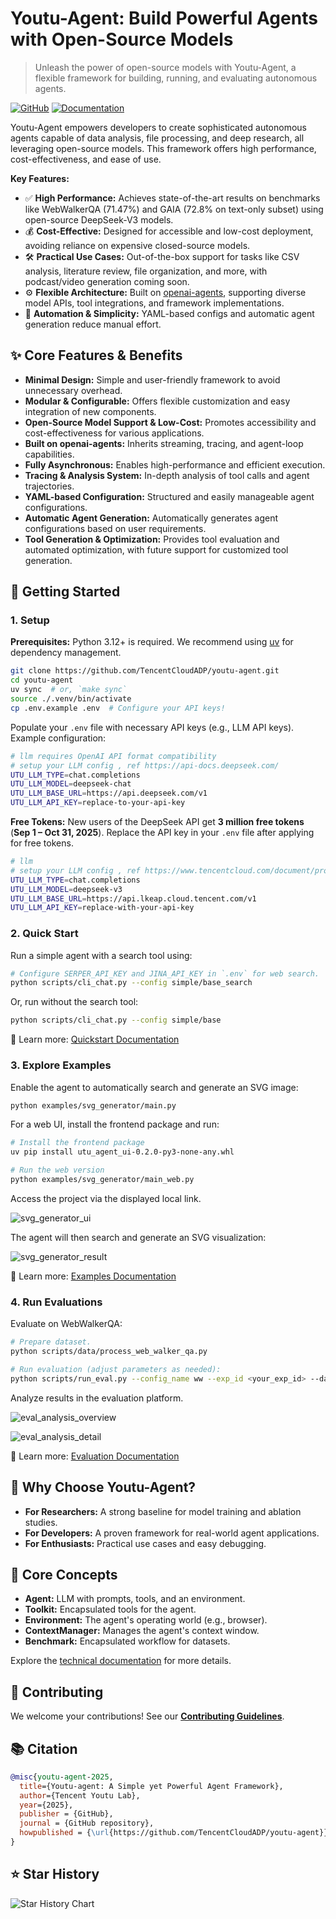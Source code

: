 # Youtu-Agent: Build Powerful Agents with Open-Source Models

> Unleash the power of open-source models with Youtu-Agent, a flexible framework for building, running, and evaluating autonomous agents.

[<img src="https://img.shields.io/badge/GitHub-Tencent-blue.svg" alt="GitHub">](https://github.com/Tencent/Youtu-agent)
[<img src="https://img.shields.io/badge/📖-Documentation-blue.svg" alt="Documentation">](https://tencentcloudadp.github.io/youtu-agent/)

Youtu-Agent empowers developers to create sophisticated autonomous agents capable of data analysis, file processing, and deep research, all leveraging open-source models. This framework offers high performance, cost-effectiveness, and ease of use.

**Key Features:**

*   ✅ **High Performance:** Achieves state-of-the-art results on benchmarks like WebWalkerQA (71.47%) and GAIA (72.8% on text-only subset) using open-source DeepSeek-V3 models.
*   💰 **Cost-Effective:** Designed for accessible and low-cost deployment, avoiding reliance on expensive closed-source models.
*   🛠️ **Practical Use Cases:** Out-of-the-box support for tasks like CSV analysis, literature review, file organization, and more, with podcast/video generation coming soon.
*   ⚙️ **Flexible Architecture:** Built on [openai-agents](https://github.com/openai/openai-agents-python), supporting diverse model APIs, tool integrations, and framework implementations.
*   🤖 **Automation & Simplicity:** YAML-based configs and automatic agent generation reduce manual effort.

## ✨ Core Features & Benefits

*   **Minimal Design:** Simple and user-friendly framework to avoid unnecessary overhead.
*   **Modular & Configurable:** Offers flexible customization and easy integration of new components.
*   **Open-Source Model Support & Low-Cost:** Promotes accessibility and cost-effectiveness for various applications.
*   **Built on openai-agents:** Inherits streaming, tracing, and agent-loop capabilities.
*   **Fully Asynchronous:** Enables high-performance and efficient execution.
*   **Tracing & Analysis System:** In-depth analysis of tool calls and agent trajectories.
*   **YAML-based Configuration:** Structured and easily manageable agent configurations.
*   **Automatic Agent Generation:** Automatically generates agent configurations based on user requirements.
*   **Tool Generation & Optimization:** Provides tool evaluation and automated optimization, with future support for customized tool generation.

## 🚀 Getting Started

### 1. Setup

**Prerequisites:** Python 3.12+ is required. We recommend using [uv](https://github.com/astral-sh/uv) for dependency management.

```bash
git clone https://github.com/TencentCloudADP/youtu-agent.git
cd youtu-agent
uv sync  # or, `make sync`
source ./.venv/bin/activate
cp .env.example .env  # Configure your API keys!
```

Populate your `.env` file with necessary API keys (e.g., LLM API keys). Example configuration:

```bash
# llm requires OpenAI API format compatibility
# setup your LLM config , ref https://api-docs.deepseek.com/
UTU_LLM_TYPE=chat.completions
UTU_LLM_MODEL=deepseek-chat
UTU_LLM_BASE_URL=https://api.deepseek.com/v1
UTU_LLM_API_KEY=replace-to-your-api-key
```

**Free Tokens:** New users of the DeepSeek API get **3 million free tokens** (**Sep 1 – Oct 31, 2025**). Replace the API key in your `.env` file after applying for free tokens.

```bash
# llm
# setup your LLM config , ref https://www.tencentcloud.com/document/product/1255/70381
UTU_LLM_TYPE=chat.completions
UTU_LLM_MODEL=deepseek-v3
UTU_LLM_BASE_URL=https://api.lkeap.cloud.tencent.com/v1
UTU_LLM_API_KEY=replace-with-your-api-key
```

### 2. Quick Start

Run a simple agent with a search tool using:

```bash
# Configure SERPER_API_KEY and JINA_API_KEY in `.env` for web search.
python scripts/cli_chat.py --config simple/base_search
```

Or, run without the search tool:

```bash
python scripts/cli_chat.py --config simple/base
```

📖 Learn more: [Quickstart Documentation](https://tencentcloudadp.github.io/youtu-agent/quickstart)

### 3. Explore Examples

Enable the agent to automatically search and generate an SVG image:

```bash
python examples/svg_generator/main.py
```

For a web UI, install the frontend package and run:

```bash
# Install the frontend package
uv pip install utu_agent_ui-0.2.0-py3-none-any.whl

# Run the web version
python examples/svg_generator/main_web.py
```

Access the project via the displayed local link.

![svg_generator_ui](https://github.com/user-attachments/assets/337d327f-91ee-434e-bbcf-297dd4b26c28)

The agent will then search and generate an SVG visualization:

![svg_generator_result](https://github.com/user-attachments/assets/41aa7348-5f02-4daa-b5b2-225e35d21067)

📖 Learn more: [Examples Documentation](https://tencentcloudadp.github.io/youtu-agent/examples)

### 4. Run Evaluations

Evaluate on WebWalkerQA:

```bash
# Prepare dataset.
python scripts/data/process_web_walker_qa.py

# Run evaluation (adjust parameters as needed):
python scripts/run_eval.py --config_name ww --exp_id <your_exp_id> --dataset WebWalkerQA_15 --concurrency 5
```

Analyze results in the evaluation platform.

![eval_analysis_overview](https://github.com/user-attachments/assets/4a285b9e-d096-437e-9b8e-e5bf6b1924b6)

![eval_analysis_detail](https://github.com/user-attachments/assets/4ede525a-5e16-4d88-9ebb-01a7dca3aaec)

📖 Learn more: [Evaluation Documentation](https://tencentcloudadp.github.io/youtu-agent/eval)

## 🤔 Why Choose Youtu-Agent?

*   **For Researchers:** A strong baseline for model training and ablation studies.
*   **For Developers:** A proven framework for real-world agent applications.
*   **For Enthusiasts:** Practical use cases and easy debugging.

## 🧩 Core Concepts

*   **Agent:** LLM with prompts, tools, and an environment.
*   **Toolkit:** Encapsulated tools for the agent.
*   **Environment:** The agent's operating world (e.g., browser).
*   **ContextManager:** Manages the agent's context window.
*   **Benchmark:** Encapsulated workflow for datasets.

Explore the [technical documentation](https://tencentcloudadp.github.io/youtu-agent/) for more details.

## 🙌 Contributing

We welcome your contributions! See our [**Contributing Guidelines**](./CONTRIBUTING.md).

## 📚 Citation

```bibtex
@misc{youtu-agent-2025,
  title={Youtu-agent: A Simple yet Powerful Agent Framework},
  author={Tencent Youtu Lab},
  year={2025},
  publisher = {GitHub},
  journal = {GitHub repository},
  howpublished = {\url{https://github.com/TencentCloudADP/youtu-agent}},
}
```

## ⭐ Star History

![Star History Chart](https://api.star-history.com/svg?repos=TencentCloudADP/youtu-agent&type=Date)